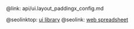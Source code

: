 @link: api/ui.layout_paddingx_config.md

@seolinktop: [ui library](https://webix.com)
@seolink: [web spreadsheet](https://webix.com/spreadsheet/)